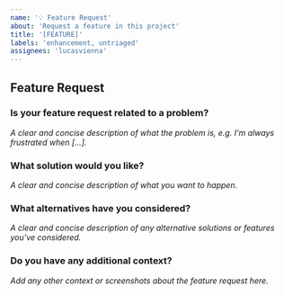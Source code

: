 ```yaml
---
name: '💡 Feature Request'
about: 'Request a feature in this project'
title: '[FEATURE]'
labels: 'enhancement, untriaged'
assignees: 'lucasvienna'
---
```


## Feature Request

### Is your feature request related to a problem?
_A clear and concise description of what the problem is, e.g. I'm always frustrated when [...]._

### What solution would you like?
_A clear and concise description of what you want to happen._

### What alternatives have you considered?
_A clear and concise description of any alternative solutions or features you've considered._

### Do you have any additional context?
_Add any other context or screenshots about the feature request here._
